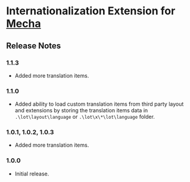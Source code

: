 Internationalization Extension for [Mecha](https://github.com/mecha-cms/mecha)
==============================================================================

Release Notes
-------------

### 1.1.3

 - Added more translation items.

### 1.1.0

 - Added ability to load custom translation items from third party layout and extensions by storing the translation items data in `.\lot\layout\language` or `.\lot\x\*\lot\language` folder.

### 1.0.1, 1.0.2, 1.0.3

 - Added more translation items.

### 1.0.0

 - Initial release.
